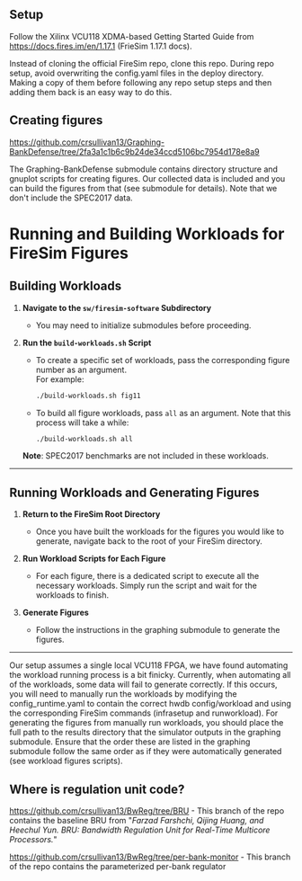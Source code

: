 ## Setup
Follow the Xilinx VCU118 XDMA-based Getting Started Guide from https://docs.fires.im/en/1.17.1 (FrieSim 1.17.1 docs).

Instead of cloning the official FireSim repo, clone this repo. During repo setup, avoid overwriting the config.yaml files in the deploy directory. Making a copy of them before following any repo setup steps and then adding them back is an easy way to do this.

## Creating figures
https://github.com/crsullivan13/Graphing-BankDefense/tree/2fa3a1c1b6c9b24de34ccd5106bc7954d178e8a9

The Graphing-BankDefense submodule contains directory structure and gnuplot scripts for creating figures. Our collected data is included and you can build the figures from that (see submodule for details). Note that we don't include the SPEC2017 data.

# Running and Building Workloads for FireSim Figures

## Building Workloads

1. **Navigate to the `sw/firesim-software` Subdirectory**  
   - You may need to initialize submodules before proceeding.  

2. **Run the `build-workloads.sh` Script**  
   - To create a specific set of workloads, pass the corresponding figure number as an argument.  
     For example:  
     ```bash
     ./build-workloads.sh fig11
     ```  
   - To build all figure workloads, pass `all` as an argument. Note that this process will take a while:  
     ```bash
     ./build-workloads.sh all
     ```  

   **Note**: SPEC2017 benchmarks are not included in these workloads.

---

## Running Workloads and Generating Figures

1. **Return to the FireSim Root Directory**  
   - Once you have built the workloads for the figures you would like to generate, navigate back to the root of your FireSim directory.  

2. **Run Workload Scripts for Each Figure**  
   - For each figure, there is a dedicated script to execute all the necessary workloads. Simply run the script and wait for the workloads to finish.  

3. **Generate Figures**  
   - Follow the instructions in the graphing submodule to generate the figures.  

---

Our setup assumes a single local VCU118 FPGA, we have found automating the workload running process is a bit finicky. Currently, when automating all of the workloads, some data will fail to generate correctly. If this occurs, you will need to manually run the workloads by modifying the config_runtime.yaml to contain the correct hwdb config/workload and using the corresponding FireSim commands (infrasetup and runworkload). For generating the figures from manually run workloads, you should place the full path to the results directory that the simulator outputs in the graphing submodule. Ensure that the order these are listed in the graphing submodule follow the same order as if they were automatically generated (see workload figures scripts).

## Where is regulation unit code?
https://github.com/crsullivan13/BwReg/tree/BRU - This branch of the repo contains the baseline BRU from "_Farzad Farshchi, Qijing Huang, and Heechul Yun. BRU: Bandwidth Regulation Unit for Real-Time Multicore Processors._"

https://github.com/crsullivan13/BwReg/tree/per-bank-monitor - This branch of the repo contains the parameterized per-bank regulator
